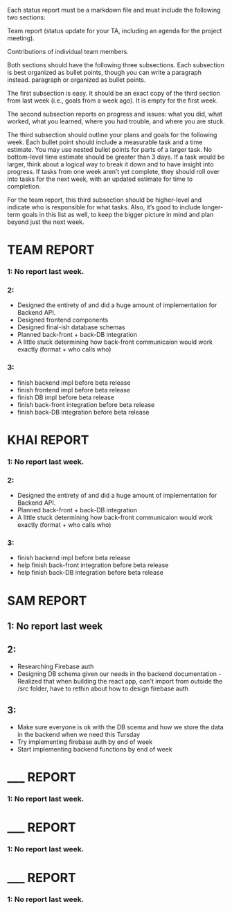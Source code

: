 Each status report must be a markdown file and must include the following two sections:

Team report (status update for your TA, including an agenda for the project meeting).

Contributions of individual team members.

Both sections should have the following three subsections. Each subsection is best organized as bullet points, though you can write a paragraph instead. paragraph or organized as bullet points.

The first subsection is easy. It should be an exact copy of the third section from last week (i.e., goals from a week ago). It is empty for the first week.

The second subsection reports on progress and issues: what you did, what worked, what you learned, where you had trouble, and where you are stuck.

The third subsection should outline your plans and goals for the following week. Each bullet point should include a measurable task and a time estimate. You may use nested bullet points for parts of a larger task. No bottom-level time estimate should be greater than 3 days. If a task would be larger, think about a logical way to break it down and to have insight into progress. If tasks from one week aren’t yet complete, they should roll over into tasks for the next week, with an updated estimate for time to completion.

For the team report, this third subsection should be higher-level and indicate who is responsible for what tasks. Also, it’s good to include longer-term goals in this list as well, to keep the bigger picture in mind and plan beyond just the next week.

# TEAM REPORT

### 1: No report last week.

### 2:
- Designed the entirety of and did a huge amount of implementation for Backend API.
- Designed frontend components
- Designed final-ish database schemas
- Planned back-front + back-DB integration
- A little stuck determining how back-front communicaion would work exactly (format + who calls who)

### 3:
- finish backend impl before beta release
- finish frontend impl before beta release
- finish DB impl before beta release
- finish back-front integration before beta release
- finish back-DB integration before beta release



# KHAI REPORT

### 1: No report last week.

### 2:
- Designed the entirety of and did a huge amount of implementation for Backend API.
- Planned back-front + back-DB integration
- A little stuck determining how back-front communicaion would work exactly (format + who calls who)

### 3:
- finish backend impl before beta release
- help finish back-front integration before beta release
- help finish back-DB integration before beta release

# SAM REPORT

## 1: No report last week

## 2:
- Researching Firebase auth
- Designing DB schema given our needs in the backend documentation
-Realized that when building the react app, can't import from outside the /src folder, have to rethin about how to design firebase auth

## 3:
- Make sure everyone is ok with the DB scema and how we store the data in the backend when we need this Tursday
- Try implementing firebase auth by end of week
- Start implementing backend functions by end of week

# ___ REPORT

### 1: No report last week.


# ___ REPORT

### 1: No report last week.


# ___ REPORT

### 1: No report last week.